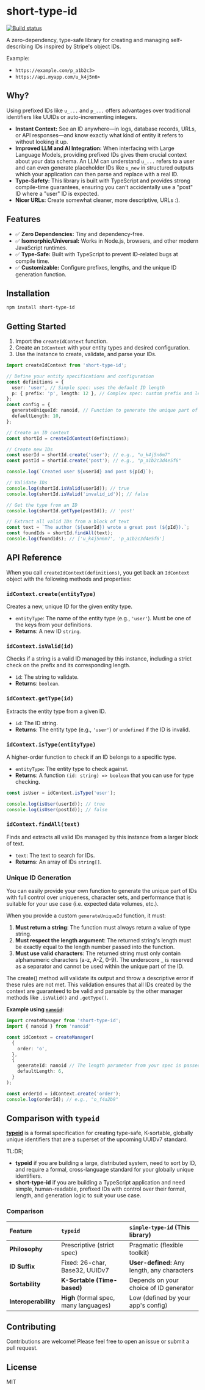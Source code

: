 # short-type-id

<!-- [![NPM version](https://img.shields.io/npm/v/short-type-id.svg)](https://www.npmjs.com/package/short-type-id) -->
<!-- [![License](https://img.shields.io/npm/l/short-type-id.svg)](https://github.com/bkuzmanoski/short-type-id/blob/main/LICENSE.txt) -->
<!-- [![Bundle size](https://img.shields.io/bundlephobia/minzip/short-type-id)](https://bundlephobia.com/result?p=short-type-id) -->
[![Build status](https://github.com/bkuzmanoski/short-type-id/actions/workflows/main.yaml/badge.svg)](https://github.com/bkuzmanoski/short-type-id/actions/workflows/main.yaml)

A zero-dependency, type-safe library for creating and managing self-describing IDs inspired by Stripe's object IDs.

Example:

- `https://example.com/p_a1b2c3>`
- `https://api.myapp.com/u_k4j5n6>`

## Why?

Using prefixed IDs like `u_...` and `p_...` offers advantages over traditional identifiers like UUIDs or auto-incrementing integers.

- **Instant Context:** See an ID anywhere—in logs, database records, URLs, or API responses—and know exactly what kind of entity it refers to without looking it up.
- **Improved LLM and AI Integration:** When interfacing with Large Language Models, providing prefixed IDs gives them crucial context about your data schema. An LLM can understand `u_...` refers to a user and can even generate placeholder IDs like `u_new` in structured outputs which your application can then parse and replace with a real ID.
- **Type-Safety:** This library is built with TypeScript and provides strong compile-time guarantees, ensuring you can't accidentally use a "post" ID where a "user" ID is expected.
- **Nicer URLs:** Create somewhat cleaner, more descriptive, URLs :).

## Features

- ✅ **Zero Dependencies:** Tiny and dependency-free.
- ✅ **Isomorphic/Universal:** Works in Node.js, browsers, and other modern JavaScript runtimes.
- ✅ **Type-Safe:** Built with TypeScript to prevent ID-related bugs at compile time.
- ✅ **Customizable:** Configure prefixes, lengths, and the unique ID generation function.

## Installation

```bash
npm install short-type-id
```

## Getting Started

1. Import the `createIdContext` function.
2. Create an `IdContext` with your entity types and desired configuration.
3. Use the instance to create, validate, and parse your IDs.

```ts
import createIdContext from 'short-type-id';

// Define your entity specifications and configuration
const definitions = {
  user: 'user', // Simple spec: uses the default ID length
  p: { prefix: 'p', length: 12 }, // Complex spec: custom prefix and length
};
const config = {
  generateUniqueId: nanoid, // Function to generate the unique part of the ID (see below for more details)
  defaultLength: 10,
};

// Create an ID context
const shortId = createIdContext(definitions);

// Create new IDs
const userId = shortId.create('user'); // e.g., "u_k4j5n6m7"
const postId = shortId.create('post'); // e.g., "p_a1b2c3d4e5f6"

console.log(`Created user ${userId} and post ${pId}`);

// Validate IDs
console.log(shortId.isValid(userId)); // true
console.log(shortId.isValid('invalid_id')); // false

// Get the type from an ID
console.log(shortId.getType(postId)); // 'post'

// Extract all valid IDs from a block of text
const text = `The author (${userId}) wrote a great post (${pId}).`;
const foundIds = shortId.findAll(text);
console.log(foundIds); // ['u_k4j5n6m7', 'p_a1b2c3d4e5f6']
```

## API Reference

When you call `createIdContext(definitions)`, you get back an `IdContext` object with the following methods and properties:

### `idContext.create(entityType)`

Creates a new, unique ID for the given entity type.

- `entityType`: The name of the entity type (e.g., `'user'`). Must be one of the keys from your definitions.
- **Returns**: A new ID `string`.

### `idContext.isValid(id)`

Checks if a string is a valid ID managed by this instance, including a strict check on the prefix and its corresponding length.

- `id`: The string to validate.
- **Returns**: `boolean`.

### `idContext.getType(id)`

Extracts the entity type from a given ID.

- `id`: The ID string.
- **Returns**: The entity type (e.g., `'user'`) or `undefined` if the ID is invalid.

### `idContext.isType(entityType)`

A higher-order function to check if an ID belongs to a specific type.

- `entityType`: The entity type to check against.
- **Returns**: A function `(id: string) => boolean` that you can use for type checking.

```ts
const isUser = idContext.isType('user');

console.log(isUser(userId)); // true
console.log(isUser(postId)); // false
```

### `idContext.findAll(text)`

Finds and extracts all valid IDs managed by this instance from a larger block of text.

- `text`: The text to search for IDs.
- **Returns**: An array of IDs `string[]`.

### Unique ID Generation

You can easily provide your own function to generate the unique part of IDs with full control over uniqueness, character sets, and performance that is suitable for your use case (i.e. expected data volumes, etc.).

When you provide a custom `generateUniqueId` function, it must:

1. **Must return a string**: The function must always return a value of type string.
2. **Must respect the length argument**: The returned string's length must be exactly equal to the length number passed into the function.
3. **Must use valid characters**: The returned string must only contain alphanumeric characters (a-z, A-Z, 0-9). The underscore _ is reserved as a separator and cannot be used within the unique part of the ID.

The create() method will validate its output and throw a descriptive error if these rules are not met. This validation ensures that all IDs created by the context are guaranteed to be valid and parsable by the other manager methods like `.isValid()` and `.getType()`.

**Example using [`nanoid`](https://github.com/ai/nanoid):**

```typescript
import createManager from 'short-type-id';
import { nanoid } from 'nanoid'

const idContext = createManager(
  {
    order: 'o',
  },
  {
    generateId: nanoid // The length parameter from your spec is passed to your function
    defaultLength: 6,
  }
);

const orderId = idContext.create('order');
console.log(orderId); // e.g., "o_f4a2b9"
```

## Comparison with `typeid`

[**typeid**](https://github.com/jetify-com/typeid) is a formal specification for creating type-safe, K-sortable, globally unique identifiers that are a superset of the upcoming UUIDv7 standard.

TL:DR;

- **typeid** if you are building a large, distributed system, need to sort by ID, and require a formal, cross-language standard for your globally unique identifiers.
- **short-type-id** if you are building a TypeScript application and need simple, human-readable, prefixed IDs with control over their format, length, and generation logic to suit your use case.

### Comparison

| Feature | `typeid` | `simple-type-id` (This library) |
| :--- | :--- | :--- |
| **Philosophy** | Prescriptive (strict spec) | Pragmatic (flexible toolkit) |
| **ID Suffix** | Fixed: 26-char, Base32, UUIDv7 | **User-defined:** Any length, any characters |
| **Sortability** | **K-Sortable (Time-based)** | Depends on your choice of ID generator |
| **Interoperability** | **High** (formal spec, many languages) | Low (defined by your app's config) |

## Contributing

Contributions are welcome! Please feel free to open an issue or submit a pull request.

## License

MIT
